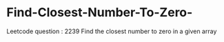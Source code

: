 # Find-Closest-Number-To-Zero-
Leetcode question : 2239 Find the closest number to zero in a given array 
